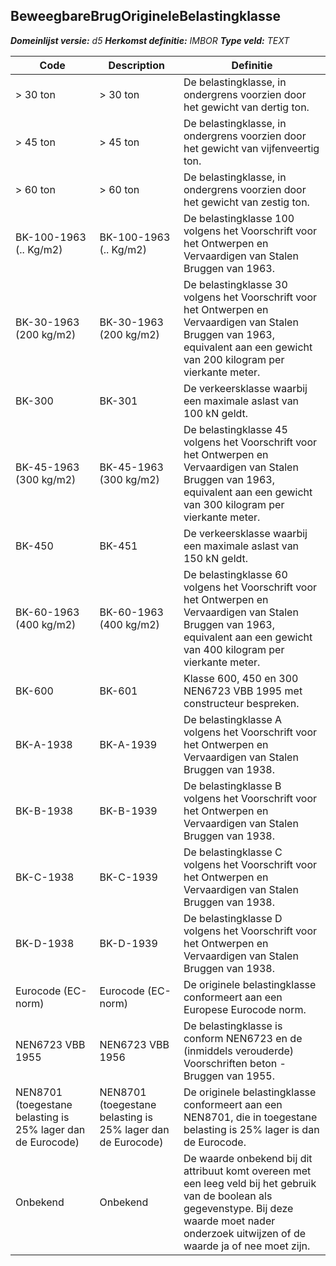 ﻿## BeweegbareBrugOrigineleBelastingklasse

*__Domeinlijst versie:__ d5*
*__Herkomst definitie:__ IMBOR*
*__Type veld:__ TEXT*

|__Code__ |__Description__ |__Definitie__	|
|	---	|	---	|   ---	| 
| > 30 ton | > 30 ton | De belastingklasse, in ondergrens voorzien door het gewicht van dertig ton. |
| > 45 ton | > 45 ton | De belastingklasse, in ondergrens voorzien door het gewicht van vijfenveertig ton. |
| > 60 ton | > 60 ton | De belastingklasse, in ondergrens voorzien door het gewicht van zestig ton. |
| BK-100-1963 (.. Kg/m2) | BK-100-1963 (.. Kg/m2) | De belastingklasse 100 volgens het Voorschrift voor het Ontwerpen en Vervaardigen van Stalen Bruggen van 1963. |
| BK-30-1963 (200 kg/m2) | BK-30-1963 (200 kg/m2) | De belastingklasse 30 volgens het Voorschrift voor het Ontwerpen en Vervaardigen van Stalen Bruggen van 1963, equivalent aan een gewicht van 200 kilogram per vierkante meter. |
| BK-300 | BK-301 | De verkeersklasse waarbij een maximale aslast van 100 kN geldt. |
| BK-45-1963 (300 kg/m2) | BK-45-1963 (300 kg/m2) | De belastingklasse 45 volgens het Voorschrift voor het Ontwerpen en Vervaardigen van Stalen Bruggen van 1963, equivalent aan een gewicht van 300 kilogram per vierkante meter. |
| BK-450 | BK-451 | De verkeersklasse waarbij een maximale aslast van 150 kN geldt. |
| BK-60-1963 (400 kg/m2) | BK-60-1963 (400 kg/m2) | De belastingklasse 60 volgens het Voorschrift voor het Ontwerpen en Vervaardigen van Stalen Bruggen van 1963, equivalent aan een gewicht van 400 kilogram per vierkante meter. |
| BK-600 | BK-601 | Klasse 600, 450 en 300 NEN6723 VBB 1995 met constructeur bespreken. |
| BK-A-1938 | BK-A-1939 | De belastingklasse A volgens het Voorschrift voor het Ontwerpen en Vervaardigen van Stalen Bruggen van 1938. |
| BK-B-1938 | BK-B-1939 | De belastingklasse B volgens het Voorschrift voor het Ontwerpen en Vervaardigen van Stalen Bruggen van 1938. |
| BK-C-1938 | BK-C-1939 | De belastingklasse C volgens het Voorschrift voor het Ontwerpen en Vervaardigen van Stalen Bruggen van 1938. |
| BK-D-1938 | BK-D-1939 | De belastingklasse D volgens het Voorschrift voor het Ontwerpen en Vervaardigen van Stalen Bruggen van 1938. |
| Eurocode (EC-norm) | Eurocode (EC-norm) | De originele belastingklasse conformeert aan een Europese Eurocode norm. |
| NEN6723 VBB 1955 | NEN6723 VBB 1956 | De belastingklasse is conform NEN6723 en de (inmiddels verouderde) Voorschriften beton - Bruggen van 1955. |
| NEN8701 (toegestane belasting is 25% lager dan de Eurocode) | NEN8701 (toegestane belasting is 25% lager dan de Eurocode) | De originele belastingklasse conformeert aan een NEN8701, die in toegestane belasting is 25% lager is dan de Eurocode. |
| Onbekend | Onbekend | De waarde onbekend bij dit attribuut komt overeen met een leeg veld bij het gebruik van de boolean als gegevenstype. Bij deze waarde moet nader onderzoek uitwijzen of de waarde ja of nee moet zijn. |
